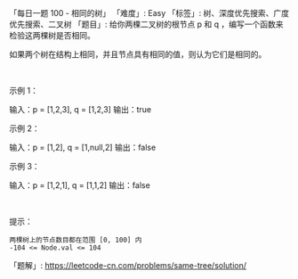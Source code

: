 「每日一题 100 - 相同的树」
「难度」: Easy
「标签」: 树、深度优先搜索、广度优先搜索、二叉树
「题目」: 给你两棵二叉树的根节点 p 和 q ，编写一个函数来检验这两棵树是否相同。

如果两个树在结构上相同，并且节点具有相同的值，则认为它们是相同的。

 

示例 1：

输入：p = [1,2,3], q = [1,2,3]
输出：true


示例 2：

输入：p = [1,2], q = [1,null,2]
输出：false


示例 3：

输入：p = [1,2,1], q = [1,1,2]
输出：false


 

提示：


	两棵树上的节点数目都在范围 [0, 100] 内
	-104 <= Node.val <= 104



「题解」: https://leetcode-cn.com/problems/same-tree/solution/